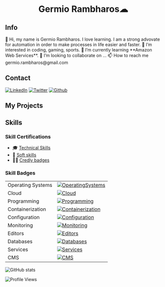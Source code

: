 <h1 align="center">Germio Rambharos☁</h1>

## Info

<p>
👋 Hi, my name is Germio Rambharos.
I love learning.
I am a strong advovate for automation in order to make processes in life easier and faster.
👀 I’m interested in coding, gaming, sports.
🌱 I’m currently learning **Amazon Web Services**.
💞️ I’m looking to collaborate on ...
📫 How to reach me germio.rambharos@gmail.com
</p>

## Contact

[![LinkedIn](https://skillicons.dev/icons?i=linkedin)](https://bit.ly/grambharos-linkedin)
[![Twitter](https://skillicons.dev/icons?i=twitter)](https://twitter.com/grambharos)
[![Github](https://skillicons.dev/icons?i=github)](https://github.com/grambharos)

## My Projects

## Skills

### Skill Certifications

- 🎓 [Technical Skills](https://bit.ly/grambharos-ts)
- 🌟 [Soft skills](https://bit.ly/grambharos-cs)
- 👨‍🎓 [Credly badges](https://bit.ly/grambharos-credly)

### Skill Badges

|                   |                                                                                                                 |
| ----------------- | --------------------------------------------------------------------------------------------------------------- |
| Operating Systems | [![OperatingSystems](https://skillicons.dev/icons?i=linux)](https://bit.ly/grambharos-ts)                       |
| Cloud             | [![Cloud](https://skillicons.dev/icons?i=openstack,aws,gcp)](https://bit.ly/grambharos-ts)                      |
| Programming       | [![Programming](https://skillicons.dev/icons?i=bash,py,go,java,php,js,html,perl)](https://bit.ly/grambharos-ts) |
| Containerization  | [![Containerization](https://skillicons.dev/icons?i=docker,kubernetes)](https://bit.ly/grambharos-ts)           |
| Configuration     | [![Configuration](https://skillicons.dev/icons?i=ansible)](https://bit.ly/grambharos-ts)                        |
| Monitoring        | [![Monitoring](https://skillicons.dev/icons?i=grafana,prometheus)](https://bit.ly/grambharos-ts)                |
| Editors           | [![Editors](https://skillicons.dev/icons?i=vim,vscode)](https://bit.ly/grambharos-ts)                           |
| Databases         | [![Databases](https://skillicons.dev/icons?i=mysql,postgres)](https://bit.ly/grambharos-ts)                     |
| Services          | [![Services](https://skillicons.dev/icons?i=nginx)](https://bit.ly/grambharos-ts)                               |
| CMS               | [![CMS](https://skillicons.dev/icons?i=wordpress)](https://bit.ly/grambharos-ts)                                |

![GitHub stats](https://github-readme-stats.zohan.tech/api?username=grambharos&show_icons=true&theme=merko)

![Profile Views](https://komarev.com/ghpvc/?username=grambharos&color=brightgreen)
